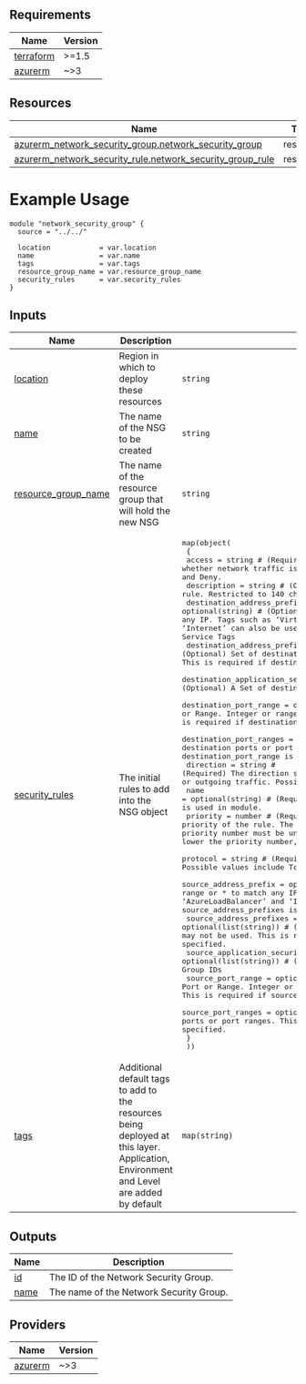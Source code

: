 <!-- BEGIN_TF_DOCS -->

## Requirements

| Name | Version |
|------|---------|
| <a name="requirement_terraform"></a> [terraform](#requirement\_terraform) | >=1.5 |
| <a name="requirement_azurerm"></a> [azurerm](#requirement\_azurerm) | ~>3 |

## Resources

| Name | Type |
|------|------|
| [azurerm_network_security_group.network_security_group](https://registry.terraform.io/providers/hashicorp/azurerm/latest/docs/resources/network_security_group) | resource |
| [azurerm_network_security_rule.network_security_group_rule](https://registry.terraform.io/providers/hashicorp/azurerm/latest/docs/resources/network_security_rule) | resource |

# Example Usage

```hcl
module "network_security_group" {
  source = "../../"

  location            = var.location
  name                = var.name
  tags                = var.tags
  resource_group_name = var.resource_group_name
  security_rules      = var.security_rules
}
```
## Inputs

| Name | Description | Type | Default | Required |
|------|-------------|------|---------|:--------:|
| <a name="input_location"></a> [location](#input\_location) | Region in which to deploy these resources | `string` | n/a | yes |
| <a name="input_name"></a> [name](#input\_name) | The name of the NSG to be created | `string` | n/a | yes |
| <a name="input_resource_group_name"></a> [resource\_group\_name](#input\_resource\_group\_name) | The name of the resource group that will hold the new NSG | `string` | n/a | yes |
| <a name="input_security_rules"></a> [security\_rules](#input\_security\_rules) | The initial rules to add into the NSG object | <pre>map(object(<br>    {<br>      access                                     = string                 # (Required) Specifies whether network traffic is allowed or denied. Possible values are Allow and Deny.<br>      description                                = string                 # (Optional) A description for this rule. Restricted to 140 characters.<br>      destination_address_prefix                 = optional(string)       # (Optional) CIDR or destination IP range or * to match any IP. Tags such as ‘VirtualNetwork’, ‘AzureLoadBalancer’ and ‘Internet’ can also be used. Besides, it also supports all available Service Tags<br>      destination_address_prefixes               = optional(list(string)) # (Optional) Set of destination address prefixes. Tags may not be used. This is required if destination_address_prefix is not specified.<br>      destination_application_security_group_ids = optional(list(string)) # (Optional) A Set of destination Application Security Group IDs<br>      destination_port_range                     = optional(string)       # (Optional) Destination Port or Range. Integer or range between 0 and 65535 or * to match any. This is required if destination_port_ranges is not specified.<br>      destination_port_ranges                    = optional(list(string)) # (Optional) Set of destination ports or port ranges. This is required if destination_port_range is not specified.<br>      direction                                  = string                 # (Required) The direction specifies if rule will be evaluated on incoming or outgoing traffic. Possible values are Inbound and Outbound.<br>      name                                       = optional(string)       # (Required) The name of the security rule. Map key is used in module.<br>      priority                                   = number                 # (Required) Specifies the priority of the rule. The value can be between 100 and 4096. The priority number must be unique for each rule in the collection. The lower the priority number, the higher the priority of the rule.<br>      protocol                                   = string                 # (Required) Network protocol this rule applies to. Possible values include Tcp, Udp, Icmp, Esp, Ah or *<br>      source_address_prefix                      = optional(string)       # (Optional) CIDR or source IP range or * to match any IP. Tags such as ‘VirtualNetwork’, ‘AzureLoadBalancer’ and ‘Internet’ can also be used. This is required if source_address_prefixes is not specified.<br>      source_address_prefixes                    = optional(list(string)) # (Optional) Set of source address prefixes. Tags may not be used. This is required if source_address_prefix is not specified.<br>      source_application_security_group_ids      = optional(list(string)) # (Optional) A Set of source Application Security Group IDs<br>      source_port_range                          = optional(string)       # (Optional) Source Port or Range. Integer or range between 0 and 65535 or * to match any. This is required if source_port_ranges is not specified.<br>      source_port_ranges                         = optional(list(string)) # (Optional) Set of source ports or port ranges. This is required if source_port_range is not specified.<br>    }<br>  ))</pre> | `{}` | no |
| <a name="input_tags"></a> [tags](#input\_tags) | Additional default tags to add to the resources being deployed at this layer. Application, Environment and Level are added by default | `map(string)` | `{}` | no |

## Outputs

| Name | Description |
|------|-------------|
| <a name="output_id"></a> [id](#output\_id) | The ID of the Network Security Group. |
| <a name="output_name"></a> [name](#output\_name) | The name of the Network Security Group. |

## Providers

| Name | Version |
|------|---------|
| <a name="provider_azurerm"></a> [azurerm](#provider\_azurerm) | ~>3 |
<!-- END_TF_DOCS -->